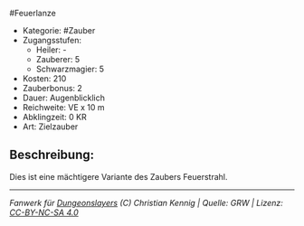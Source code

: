 #Feuerlanze  
- Kategorie: #Zauber  
- Zugangsstufen:  
  - Heiler: -  
  - Zauberer: 5  
  - Schwarzmagier: 5  
- Kosten: 210  
- Zauberbonus: 2  
- Dauer: Augenblicklich  
- Reichweite: VE x 10 m  
- Abklingzeit: 0 KR  
- Art: Zielzauber     

## Beschreibung:
Dies ist eine mächtigere Variante des Zaubers Feuerstrahl.


___
*Fanwerk für [Dungeonslayers](https://www.dungeonslayers.net/) (C) Christian Kennig | Quelle: GRW | Lizenz: [CC-BY-NC-SA 4.0](https://creativecommons.org/licenses/by-nc-sa/4.0/deed.de)*